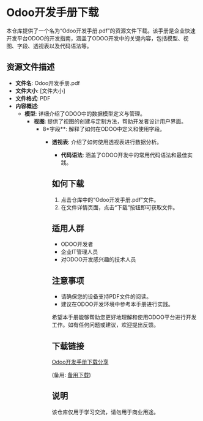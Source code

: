 # Odoo开发手册下载

本仓库提供了一个名为“Odoo开发手册.pdf”的资源文件下载。该手册是企业快速开发平台ODOO的开发指南，涵盖了ODOO开发中的关键内容，包括模型、视图、字段、透视表以及代码语法等。

## 资源文件描述

- **文件名**: Odoo开发手册.pdf
- **文件大小**: [文件大小]
- **文件格式**: PDF
- **内容概述**:
  - **模型**: 详细介绍了ODOO中的数据模型定义与管理。
    - **视图**: 提供了视图的创建与定制方法，帮助开发者设计用户界面。
      - 8*字段**: 解释了如何在ODOO中定义和使用字段。
        - **透视表**: 介绍了如何使用透视表进行数据分析。
          - **代码语法**: 涵盖了ODOO开发中的常用代码语法和最佳实践。

          ## 如何下载

          1. 点击仓库中的“Odoo开发手册.pdf”文件。
          2. 在文件详情页面，点击“下载”按钮即可获取文件。

          ## 适用人群

          - ODOO开发者
          - 企业IT管理人员
          - 对ODOO开发感兴趣的技术人员

          ## 注意事项

          - 请确保您的设备支持PDF文件的阅读。
          - 建议在ODOO开发环境中参考本手册进行实践。

          希望本手册能够帮助您更好地理解和使用ODOO平台进行开发工作。如有任何问题或建议，欢迎提出反馈。

          ## 下载链接
          [Odoo开发手册下载分享](https://pan.quark.cn/s/570dd31c3344) 

          (备用: [备用下载](https://pan.baidu.com/s/1QihYYfXr3Hk2vPtgPrTiUA?pwd=1234))

          ## 说明

          该仓库仅用于学习交流，请勿用于商业用途。
